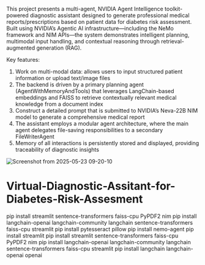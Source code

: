 This project presents a multi-agent, NVIDIA Agent Intelligence toolkit-powered diagnostic assistant designed to generate professional medical reports/prescriptions based on patient data for diabetes risk assessment. Built using NVIDIA’s Agentic AI infrastructure—including the NeMo framework and NIM APIs—the system demonstrates intelligent planning, multimodal input handling, and contextual reasoning through retrieval-augmented generation (RAG).

Key features:
1. Work on multi-modal data: allows users to input structured patient information or upload text/image files
2. The backend is driven by a primary planning agent (AgentWithMemoryAndTools) that leverages LangChain-based embeddings and FAISS to retrieve contextually relevant medical knowledge from a document index
3. Construct a detailed prompt that is submitted to NVIDIA’s Neva-22B NIM model to generate a comprehensive medical report
4. The assistant employs a modular agent architecture, where the main agent delegates file-saving responsibilities to a secondary FileWriterAgent
5.  Memory of all interactions is persistently stored and displayed, providing traceability of diagnostic insights

![Screenshot from 2025-05-23 09-20-10](https://github.com/user-attachments/assets/72c03f22-ebed-4224-889d-c20fc3a333f8)


# Virtual-Diagnostic-Assitant-for-Diabetes-Risk-Assesment
pip install streamlit sentence-transformers faiss-cpu PyPDF2 nim
pip install langchain-openai langchain-community langchain sentence-transformers faiss-cpu streamlit
pip install pytesseract pillow
pip install nemo-agent
pip install streamlit
pip install streamlit sentence-transformers faiss-cpu PyPDF2 nim
 pip install langchain-openai langchain-community langchain sentence-transformers faiss-cpu streamlit
 pip install langchain langchain-openai openai
 
